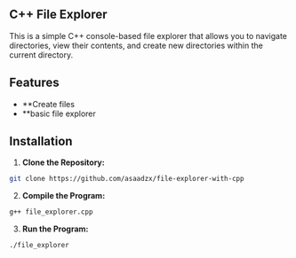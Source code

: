 ## C++ File Explorer
This is a simple C++ console-based file explorer that allows you to navigate directories, view their contents, and create new directories within the current directory.

## Features
- **Create files
- **basic file explorer
  
## Installation

1. **Clone the Repository:**

```bash
git clone https://github.com/asaadzx/file-explorer-with-cpp
```
2. **Compile the Program:**

```bash
g++ file_explorer.cpp
```
3. **Run the Program:**
   
```bash
./file_explorer
```
